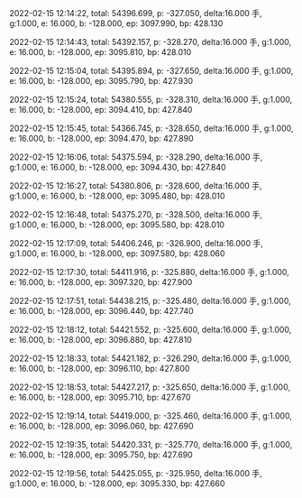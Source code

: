 2022-02-15 12:14:22, total: 54396.699, p: -327.050, delta:16.000 手, g:1.000, e: 16.000, b: -128.000, ep: 3097.990, bp: 428.130

2022-02-15 12:14:43, total: 54392.157, p: -328.270, delta:16.000 手, g:1.000, e: 16.000, b: -128.000, ep: 3095.810, bp: 428.010

2022-02-15 12:15:04, total: 54395.894, p: -327.650, delta:16.000 手, g:1.000, e: 16.000, b: -128.000, ep: 3095.790, bp: 427.930

2022-02-15 12:15:24, total: 54380.555, p: -328.310, delta:16.000 手, g:1.000, e: 16.000, b: -128.000, ep: 3094.410, bp: 427.840

2022-02-15 12:15:45, total: 54366.745, p: -328.650, delta:16.000 手, g:1.000, e: 16.000, b: -128.000, ep: 3094.470, bp: 427.890

2022-02-15 12:16:06, total: 54375.594, p: -328.290, delta:16.000 手, g:1.000, e: 16.000, b: -128.000, ep: 3094.430, bp: 427.840

2022-02-15 12:16:27, total: 54380.806, p: -328.600, delta:16.000 手, g:1.000, e: 16.000, b: -128.000, ep: 3095.480, bp: 428.010

2022-02-15 12:16:48, total: 54375.270, p: -328.500, delta:16.000 手, g:1.000, e: 16.000, b: -128.000, ep: 3095.580, bp: 428.010

2022-02-15 12:17:09, total: 54406.246, p: -326.900, delta:16.000 手, g:1.000, e: 16.000, b: -128.000, ep: 3097.580, bp: 428.060

2022-02-15 12:17:30, total: 54411.916, p: -325.880, delta:16.000 手, g:1.000, e: 16.000, b: -128.000, ep: 3097.320, bp: 427.900

2022-02-15 12:17:51, total: 54438.215, p: -325.480, delta:16.000 手, g:1.000, e: 16.000, b: -128.000, ep: 3096.440, bp: 427.740

2022-02-15 12:18:12, total: 54421.552, p: -325.600, delta:16.000 手, g:1.000, e: 16.000, b: -128.000, ep: 3096.880, bp: 427.810

2022-02-15 12:18:33, total: 54421.182, p: -326.290, delta:16.000 手, g:1.000, e: 16.000, b: -128.000, ep: 3096.110, bp: 427.800

2022-02-15 12:18:53, total: 54427.217, p: -325.650, delta:16.000 手, g:1.000, e: 16.000, b: -128.000, ep: 3095.710, bp: 427.670

2022-02-15 12:19:14, total: 54419.000, p: -325.460, delta:16.000 手, g:1.000, e: 16.000, b: -128.000, ep: 3096.060, bp: 427.690

2022-02-15 12:19:35, total: 54420.331, p: -325.770, delta:16.000 手, g:1.000, e: 16.000, b: -128.000, ep: 3095.750, bp: 427.690

2022-02-15 12:19:56, total: 54425.055, p: -325.950, delta:16.000 手, g:1.000, e: 16.000, b: -128.000, ep: 3095.330, bp: 427.660